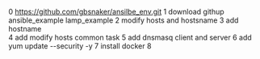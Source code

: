 0 https://github.com/gbsnaker/ansilbe_env.git
1 download githup ansible_example lamp_example 
2 modify hosts and hostsname 
3 add hostname  
4 add  modify hosts common task
5 add dnsmasq client and server
6 add yum update --security -y
7 install docker 
8 
